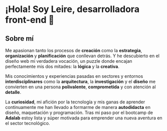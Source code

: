 # ¡Hola! Soy Leire, desarrolladora front-end 👋

## Sobre mí

Me apasionan tanto los procesos de **creación** como la **estrategia**, **organización** y **planificación** que conllevan detrás. Y he descubierto en el diseño web mi verdadera vocación, un puzzle donde encajan perfectamente mis dos mitades: la **lógica** y la **creativa**.

Mis conocimientos y experiencias pasadas en sectores y entornos **interdisciplinares** como la **arquitectura**, la **investigación** y el **diseño** me convierten en una persona **polivalente**, **comprometida** y con atención al **detalle**.

La **curiosidad**, mi afición por la tecnología y mis ganas de aprender continuamente me han llevado a formarme de manera **autodidacta** en diseño, maquetación y programación. Tras mi paso por el bootcamp de **Adalab** estoy lista y súper motivada para emprender una nueva aventura en el sector tecnológico.

<!--
**leireomadina/leireomadina** is a ✨ _special_ ✨ repository because its `README.md` (this file) appears on your GitHub profile.

Here are some ideas to get you started:

- 🔭 I’m currently working on ...
- 🌱 I’m currently learning ...
- 👯 I’m looking to collaborate on ...
- 🤔 I’m looking for help with ...
- 💬 Ask me about ...
- 📫 How to reach me: ...
- 😄 Pronouns: ...
- ⚡ Fun fact: ...
-->
